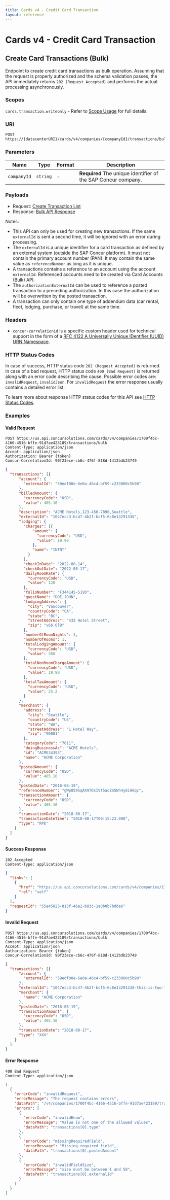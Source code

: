 ```yaml
---
title: Cards v4 - Credit Card Transaction
layout: reference
---
```


# Cards v4 - Credit Card Transaction

## <a name="transaction-bulk-create"></a>Create Card Transactions (Bulk)

Endpoint to create credit card transactions as bulk operation. Assuming that the request is properly authorized and the schema validation passes, the API immediately returns `202 (Request Accepted)` and performs the actual processing asynchronously.

### Scopes

`cards.transaction.writeonly` - Refer to [Scope Usage](./v4.cards-get-started.html#scope-usage) for full details.

### URI

```shell
POST https://{datacenterURI}/cards/v4/companies/{companyId}/transactions/bulk
```

### Parameters

Name|Type|Format|Description
---|---|---|---
`companyId`|`string`|-|**Required** The unique identifier of the SAP Concur company.

### Payloads

* Request: [Create Transaction List](./v4.cards-endpoints.schemas.html#schema-create-transaction-list)
* Response: [Bulk API Response](./v4.cards-endpoints.schemas.html#schema-bulkapi-response)

Notes:
* This API can only be used for creating new transactions. If the same `externalId` is sent a second time, it will be ignored with an error during processing.
* The `externalId` is a unique identifier for a card transaction as defined by an external system (outside the SAP Concur platform). It must not contain the primary account number (PAN). It may contain the same value as `referenceNumber` as long as it is unique.
* A transactions contains a reference to an account using the account `externalId`. Referenced accounts need to be created via Card Accounts (Bulk) API.
* The `authorizationExternalId` can be used to reference a posted transaction to a preceding authorization. In this case the authorization will be overwritten by the posted transaction.
* A transaction can only contain one type of addendum data (car rental, fleet, lodging, purchase, or travel) at the same time.

###  Headers

* `concur-correlationid` is a specific custom header used for technical support in the form of a [RFC 4122 A Universally Unique IDentifier (UUID) URN Namespace](https://tools.ietf.org/html/rfc4122).

###  HTTP Status Codes

In case of success, HTTP status code `202 (Request Accepted)` is returned.
In case of a bad request, HTTP status code `400 (Bad Request)` is returned along with an error code describing the cause. Possible error codes are: `invalidRequest`, `invalidJson`. For `invalidRequest` the error response usually contains a detailed error list.

To learn more about response HTTP status codes for this API see [HTTP Status Codes](./v4.cards-endpoints.schemas.html#http-status-codes).

### Examples

#### Valid Request

```shell
POST https://us.api.concursolutions.com/cards/v4/companies/1700f4bc-4166-4516-bffe-91d7ae423189/transactions/bulk
Content-Type: application/json
Accept: application/json
Authorization: Bearer {token}
Concur-CorrelationId: 90f23ece-cb6c-476f-818d-1412bdb23749
```

```json
{
  "transactions": [{
      "account": {
        "externalId": "59edf00e-6e0a-46c4-bf59-c233000c5b98"
      },
      "billedAmount": {
        "currencyCode": "USD",
        "value": 405.10
      },
      "description": "ACME Hotels,123-456-7890,Seattle",
      "externalId": "1047ecc3-bc47-4b2f-bcf5-6c8e13291338",
      "lodging": {
        "charges": [{
            "amount": {
              "currencyCode": "USD",
              "value": 19.90
            },
            "name": "INTNT"
          }
        ],
        "checkInDate": "2022-08-14",
        "checkOutDate": "2022-08-17",
        "dailyRoomRate": {
          "currencyCode": "USD",
          "value": 120
        },
        "folioNumber": "F344145-51VD",
        "guestName": "DOE,JOHN",
        "lodgingAddress": {
          "city": "Vancouver",
          "countryCode": "CA",
          "state": "BC",
          "streetAddress": "433 Hotel Street",
          "zip": "v6b 6l9"
        },
        "numberOfRoomNights": 3,
        "numberOfRooms": 1,
        "totalLodgingAmount": {
          "currencyCode": "USD",
          "value": 360
        },
        "totalNonRoomChargeAmount": {
          "currencyCode": "USD",
          "value": 19.90
        },
        "totalTaxAmount": {
          "currencyCode": "USD",
          "value": 25.2
        }
      },
      "merchant": {
        "address": {
          "city": "Seattle",
          "countryCode": "US",
          "state": "WA",
          "streetAddress": "1 Hotel Way",
          "zip": "90001"
        },
        "categoryCode": "7011",
        "doingBusinessAs": "ACME Hotels",
        "id": "ACME34393",
        "name": "ACME Corporation"
      },
      "postedAmount": {
        "currencyCode": "USD",
        "value": 405.10
      },
      "postedDate": "2018-08-19",
      "referenceNumber": "gWp859SqAX97DsIVt5aoZmSNh4y8iH6qc",
      "transactionAmount": {
        "currencyCode": "USD",
        "value": 405.10
      },
      "transactionDate": "2018-08-17",
      "transactionDateTime": "2018-08-17T09:15:23.000",
      "type": "RPE"
    }
  ]
}
```

#### Success Response

```shell
202 Accepted
Content-Type: application/json
```

```json
{
  "links": [
    {
      "href": "https://us.api.concursolutions.com/cards/v4/companies/1700f4bc-4166-4516-bffe-91d7ae423189/bulkrequests/55e45023-813f-46a2-b83c-1a0b0b7bdda6",
      "rel": "self"
    }
  ],
  "requestId": "55e45023-813f-46a2-b83c-1a0b0b7bdda6"
}
```

#### Invalid Request

```shell
POST https://us.api.concursolutions.com/cards/v4/companies/1700f4bc-4166-4516-bffe-91d7ae423189/transactions/bulk
Content-Type: application/json
Accept: application/json
Authorization: Bearer {token}
Concur-CorrelationId: 90f23ece-cb6c-476f-818d-1412bdb23749
```

```json
{
  "transactions": [{
      "account": {
        "externalId": "59edf00e-6e0a-46c4-bf59-c233000c5b98"
      },
      "externalId": "1047ecc3-bc47-4b2f-bcf5-6c8e13291338-this-is-too-long-must-only-be-50-chars-max",
      "merchant": {
        "name": "ACME Corporation"
      },
      "postedDate": "2018-08-19",
      "transactionAmount": {
        "currencyCode": "USD",
        "value": 405.10
      },
      "transactionDate": "2018-08-17",
      "type": "XXX"
    }
  ]
}
```

#### Error Response

```shell
400 Bad Request
Content-Type: application/json
```

```json
[
  {
    "errorCode": "invalidRequest",
    "errorMessage": "The request contains errors",
    "dataPath": "/v4/companies/1700f4bc-4166-4516-bffe-91d7ae423189/transactions/bulk",
    "errors": [
      {
        "errorCode": "invalidEnum",
        "errorMessage": "Value is not one of the allowed values",
        "dataPath": "transactions[0].type"
      },
      {
        "errorCode": "missingRequiredField",
        "errorMessage": "Missing required field",
        "dataPath": "transactions[0].postedAmount"
      },
      {
        "errorCode": "invalidFieldSize",
        "errorMessage": "size must be between 1 and 50",
        "dataPath": "transactions[0].externalId"
      }
    ]
  }
]
```
